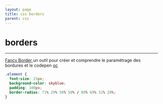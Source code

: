 ```yaml
---
layout: page
title: css borders
parent: css
--- 
```

# borders
---

[Fancy Border ](https://9elements.github.io/fancy-border-radius/#47.19.47.35--.) un outil pour créer et comprendre le
paramétrage des bordures
et le codepen [oc](https://codepen.io/OpenClassroomsLearning/pen/JjZWNGj?editors=1100)
````css
.element {
  font-size: 25px;
  background-color: skyblue;
  padding: 100px;
  border-radius: 71% 29% 50% 50% / 80% 69% 31% 20%;
}
````